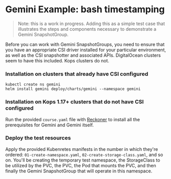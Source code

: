 # Gemini Example: bash timestamping
> Note: this is a work in progress. Adding this as a simple test case that illustrates the steps and components necessary to demonstrate a Gemini SnapshotGroup.

Before you can work with Gemini SnapshotGroups, you need to ensure that you have an appropriate CSI driver installed for your particular environment, as well as the CSI snapshotter and associated APIs. DigitalOcean clusters seem to have this included. Kops clusters do not.



### Installation on clusters that already have CSI configured

```
kubectl create ns gemini
helm install gemini deploy/charts/gemini --namespace gemini
```

### Installation on Kops 1.17+ clusters that do not have CSI configured

Run the provided `course.yaml` file with [Reckoner](https://github.com/fairwindsops/reckoner) to install all the prerequisites for Gemini and Gemini itself.

### Deploy the test resources

Apply the provided Kubenretes manifests in the number in which they're ordered: `01-create-namespace.yaml`, `02-create-storage-class.yaml`, and so on. You'll be creating the temporary test namespace, the StorageClass to be utilized by the PVC, the PVC, the Pod that mounts the PVC, and then finally the Gemini SnapshotGroup that will operate in this namespace.